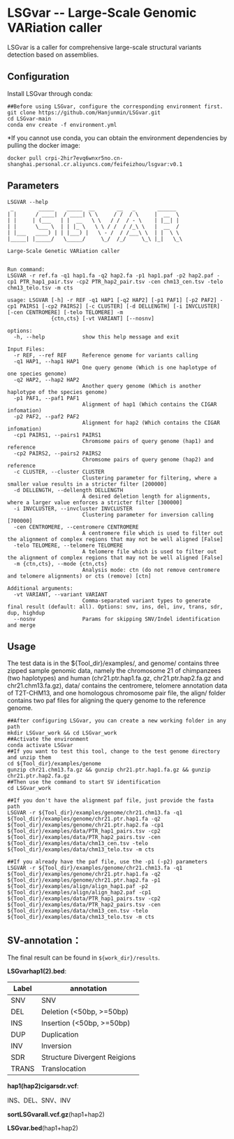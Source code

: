 # LSGvar -- Large-Scale Genomic VARiation caller
LSGvar is a caller for comprehensive large-scale structural variants detection based on assemblies.
## Configuration
Install LSGvar through conda:
```shell
##Before using LSGvar, configure the corresponding environment first.
git clone https://github.com/Hanjunmin/LSGvar.git
cd LSGvar-main
conda env create -f environment.yml 
```
*If you cannot use conda, you can obtain the environment dependencies by pulling the docker image:
```shell
docker pull crpi-2hir7evq6wnxr5no.cn-shanghai.personal.cr.aliyuncs.com/feifeizhou/lsgvar:v0.1
```

## Parameters
```shell
LSGVAR --help
 _        _____    _____  __       __   _       ______
| |      / ____|  / ____| \ \     / /  / \     |  __  \
| |     | (___   | |  __   \ \   / /  / - \    | |__| |
| |      \___ \  | | |_ \   \ \ / /  / /_\ \   |  __  /
| |___   ____) | | |___) |   \ - /  / /___\ \  | |  \ \
|_____| |_____/   \_____/     \_/  /_/     \_\ |_|   \_\

Large-Scale Genetic VARiation caller


Run command:
LSGVAR -r ref.fa -q1 hap1.fa -q2 hap2.fa -p1 hap1.paf -p2 hap2.paf -cp1 PTR_hap1_pair.tsv -cp2 PTR_hap2_pair.tsv -cen chm13_cen.tsv -telo chm13_telo.tsv -m cts

usage: LSGVAR [-h] -r REF -q1 HAP1 [-q2 HAP2] [-p1 PAF1] [-p2 PAF2] -cp1 PAIRS1 [-cp2 PAIRS2] [-c CLUSTER] [-d DELLENGTH] [-i INVCLUSTER] [-cen CENTROMERE] [-telo TELOMERE] -m
              {ctn,cts} [-vt VARIANT] [--nosnv]

options:
  -h, --help            show this help message and exit

Input Files:
  -r REF, --ref REF     Reference genome for variants calling
  -q1 HAP1, --hap1 HAP1
                        One query genome (Which is one haplotype of one species genome)
  -q2 HAP2, --hap2 HAP2
                        Another query genome (Which is another haplotype of the species genome)
  -p1 PAF1, --paf1 PAF1
                        Alignment of hap1 (Which contains the CIGAR infomation)
  -p2 PAF2, --paf2 PAF2
                        Alignment for hap2 (Which contains the CIGAR infomation)
  -cp1 PAIRS1, --pairs1 PAIRS1
                        Chromsome pairs of query genome (hap1) and reference
  -cp2 PAIRS2, --pairs2 PAIRS2
                        Chromsome pairs of query genome (hap2) and reference
  -c CLUSTER, --cluster CLUSTER
                        Clustering parameter for filtering, where a smaller value results in a stricter filter [200000]
  -d DELLENGTH, --dellength DELLENGTH
                        A desired deletion length for alignments, where a larger value enforces a stricter filter [300000]
  -i INVCLUSTER, --invcluster INVCLUSTER
                        Clustering parameter for inversion calling [700000]
  -cen CENTROMERE, --centromere CENTROMERE
                        A centromere file which is used to filter out the alignment of complex regions that may not be well aligned [False]
  -telo TELOMERE, --telomere TELOMERE
                        A telomere file which is used to filter out the alignment of complex regions that may not be well aligned [False]
  -m {ctn,cts}, --mode {ctn,cts}
                        Analysis mode: ctn (do not remove centromere and telomere alignments) or cts (remove) [ctn]

Additional arguments:
  -vt VARIANT, --variant VARIANT
                        Comma-separated variant types to generate final result (default: all). Options: snv, ins, del, inv, trans, sdr, dup, highdup
  --nosnv               Params for skipping SNV/Indel identification and merge
```

## Usage
The test data is in the ${Tool_dir}/examples/, and genome/ contains three zipped sample genomic data, namely the chromosome 21 of chimpanzees (two haplotypes) and human (chr21.ptr.hap1.fa.gz, chr21.ptr.hap2.fa.gz and chr21.chm13.fa.gz), data/ contains the centromere, telomere annotation data of T2T-CHM13, and one homologous chromosome pair file, the align/ folder contains two paf files for aligning the query genome to the reference genome.
```shell
##After configuring LSGvar, you can create a new working folder in any path
mkdir LSGvar_work && cd LSGvar_work
##Activate the environment
conda activate LSGvar
##If you want to test this tool, change to the test genome directory and unzip them
cd ${Tool_dir}/examples/genome
gunzip chr21.chm13.fa.gz && gunzip chr21.ptr.hap1.fa.gz && gunzip chr21.ptr.hap2.fa.gz
##Then use the command to start SV identification
cd LSGvar_work

##If you don't have the alignment paf file, just provide the fasta path
LSGVAR -r ${Tool_dir}/examples/genome/chr21.chm13.fa -q1 ${Tool_dir}/examples/genome/chr21.ptr.hap1.fa -q2 ${Tool_dir}/examples/genome/chr21.ptr.hap2.fa -cp1 ${Tool_dir}/examples/data/PTR_hap1_pairs.tsv -cp2 ${Tool_dir}/examples/data/PTR_hap2_pairs.tsv -cen ${Tool_dir}/examples/data/chm13_cen.tsv -telo ${Tool_dir}/examples/data/chm13_telo.tsv -m cts

##If you already have the paf file, use the -p1 (-p2) parameters
LSGVAR -r ${Tool_dir}/examples/genome/chr21.chm13.fa -q1 ${Tool_dir}/examples/genome/chr21.ptr.hap1.fa -q2 ${Tool_dir}/examples/genome/chr21.ptr.hap2.fa -p1 ${Tool_dir}/examples/align/align_hap1.paf -p2 ${Tool_dir}/examples/align/align_hap2.paf -cp1 ${Tool_dir}/examples/data/PTR_hap1_pairs.tsv -cp2 ${Tool_dir}/examples/data/PTR_hap2_pairs.tsv -cen ${Tool_dir}/examples/data/chm13_cen.tsv -telo ${Tool_dir}/examples/data/chm13_telo.tsv -m cts
```

## SV-annotation：

The final result can be found in `${work_dir}/results`.

**LSGvarhap1(2).bed**:

|Label     |annotation                                                |
| ----------------- | ------------------------------------------------------------ |
| SNV  | SNV |
| DEL          | Deletion (<50bp, >=50bp)                                              |
| INS           | Insertion (<50bp, >=50bp)                                                |
| DUP           | Duplication                                              |
| INV           | Inversion                                              |
| SDR           | Structure Divergent Reigions                                         |
| TRANS           | Translocation                                              |

**hap1(hap2)cigarsdr.vcf**:

INS、DEL、SNV、INV

**sortLSGvarall.vcf.gz**(hap1+hap2)

**LSGvar.bed**(hap1+hap2)
